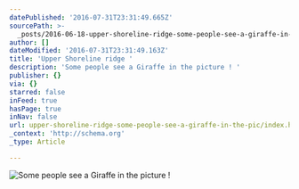 ```yaml
---
datePublished: '2016-07-31T23:31:49.665Z'
sourcePath: >-
  _posts/2016-06-18-upper-shoreline-ridge-some-people-see-a-giraffe-in-the-pic.md
author: []
dateModified: '2016-07-31T23:31:49.163Z'
title: 'Upper Shoreline ridge '
description: 'Some people see a Giraffe in the picture ! '
publisher: {}
via: {}
starred: false
inFeed: true
hasPage: true
inNav: false
url: upper-shoreline-ridge-some-people-see-a-giraffe-in-the-pic/index.html
_context: 'http://schema.org'
_type: Article

---
```

![Some people see a Giraffe in the picture ! ](https://the-grid-user-content.s3-us-west-2.amazonaws.com/7321de10-1f23-415d-9b80-29524915476d.jpg)